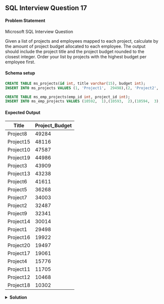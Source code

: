 ## SQL Interview Question 17

#### Problem Statement

<bold>Microsoft SQL Interview Question</bold>

Given a list of projects and employees mapped to each project, calculate by the amount of project budget allocated to each employee.
The output should include the project title and the project budget rounded to the closest integer. Order your list by projects with the highest budget per employee first.

#### Schema setup

```sql
CREATE TABLE ms_projects(id int, title varchar(15), budget int);
INSERT INTO ms_projects VALUES (1, 'Project1',  29498),(2, 'Project2',  32487),(3, 'Project3',  43909),(4, 'Project4',  15776),(5, 'Project5',  36268),(6, 'Project6',  41611),(7, 'Project7',  34003),(8, 'Project8',  49284),(9, 'Project9',  32341),(10, 'Project10',    47587),(11, 'Project11',    11705),(12, 'Project12',    10468),(13, 'Project13',    43238),(14, 'Project14',    30014),(15, 'Project15',    48116),(16, 'Project16',    19922),(17, 'Project17',    19061),(18, 'Project18',    10302),(19, 'Project19',    44986),(20, 'Project20',    19497);

CREATE TABLE ms_emp_projects(emp_id int, project_id int);
INSERT INTO ms_emp_projects VALUES (10592,  1),(10593,  2),(10594,  3),(10595,  4),(10596,  5),(10597,  6),(10598,  7),(10599,  8),(10600,  9),(10601,  10),(10602, 11),(10603, 12),(10604, 13),(10605, 14),(10606, 15),(10607, 16),(10608, 17),(10609, 18),(10610, 19),(10611, 20);
```

#### Expected Output

| Title     | Project_Budget |
|-----------|----------------|
| Project8  | 49284          |
| Project15 | 48116          |
| Project10 | 47587          |
| Project19 | 44986          |
| Project3  | 43909          |
| Project13 | 43238          |
| Project6  | 41611          |
| Project5  | 36268          |
| Project7  | 34003          |
| Project2  | 32487          |
| Project9  | 32341          |
| Project14 | 30014          |
| Project1  | 29498          |
| Project16 | 19922          |
| Project20 | 19497          |
| Project17 | 19061          |
| Project4  | 15776          |
| Project11 | 11705          |
| Project12 | 10468          |
| Project18 | 10302          |

<details>
<summary><strong>Solution</strong></summary>

```sql
SELECT
    p.title,
    ROUND(p.budget / COUNT(DISTINCT emp.emp_id)) AS project_budget
FROM ms_projects p
JOIN ms_emp_projects emp
ON emp.project_id = p.id
GROUP BY p.title,p.budget
ORDER BY project_budget DESC;
```
</details>
